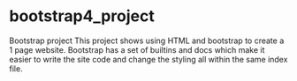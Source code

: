 # bootstrap4_project
Bootstrap project
This project shows using HTML and bootstrap to create a 1 page website.
Bootstrap has a set of builtins and docs which make it easier to write the site code
and change the styling all within the same index file.
